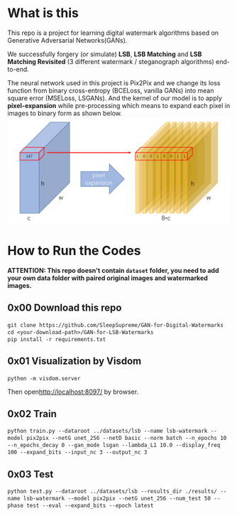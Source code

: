 # What is this

This repo is a project for learning digital watermark algorithms based on Generative Adversarial Networks(GANs).

We successfully forgery (or simulate) **LSB**, **LSB Matching** and  **LSB Matching Revisited** (3 different watermark / steganograph algorithms) end-to-end.

The neural network used in this project is Pix2Pix and we change its loss function from binary cross-entropy (BCELoss, vanilla GANs) into mean square error (MSELoss, LSGANs). And the kernel of our model is to apply **pixel-expansion** while pre-processing which means to expand each pixel in images to binary form as shown below.
![pixel-expansion](./images/pixel_expansion.jpg)


# How to Run the Codes

**ATTENTION: This repo doesn't contain `dataset` folder, you need to add your own data folder with paired original images and watermarked images.**

## 0x00 Download this repo
```
git clone https://github.com/SleepSupreme/GAN-for-Digital-Watermarks
cd <your-download-path>/GAN-for-LSB-Watermarks
pip install -r requirements.txt
```

## 0x01 Visualization by Visdom
```
python -m visdom.server
```
Then open[http://localhost:8097/](http://localhost:8097/) by browser.

## 0x02 Train
```
python train.py --dataroot ../datasets/lsb --name lsb-watermark --model pix2pix --netG unet_256 --netD basic --norm batch --n_epochs 10 --n_epochs_decay 0 --gan_mode lsgan --lambda_L1 10.0 --display_freq 100 --expand_bits --input_nc 3 --output_nc 3
```

## 0x03 Test
```
python test.py --dataroot ../datasets/lsb --results_dir ./results/ --name lsb-watermark --model pix2pix --netG unet_256 --num_test 50 --phase test --eval --expand_bits --epoch latest
```
